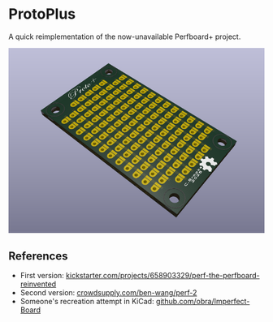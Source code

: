 # ProtoPlus

A quick reimplementation of the now-unavailable Perfboard+ project.

![Pic of perfboard](./protoplus_render.png)
## References

- First version: [kickstarter.com/projects/658903329/perf-the-perfboard-reinvented](https://www.kickstarter.com/projects/658903329/perf-the-perfboard-reinvented)
- Second version: [crowdsupply.com/ben-wang/perf-2](https://www.crowdsupply.com/ben-wang/perf-2)
- Someone's recreation attempt in KiCad: [github.com/obra/Imperfect-Board](https://github.com/obra/Imperfect-Board)
